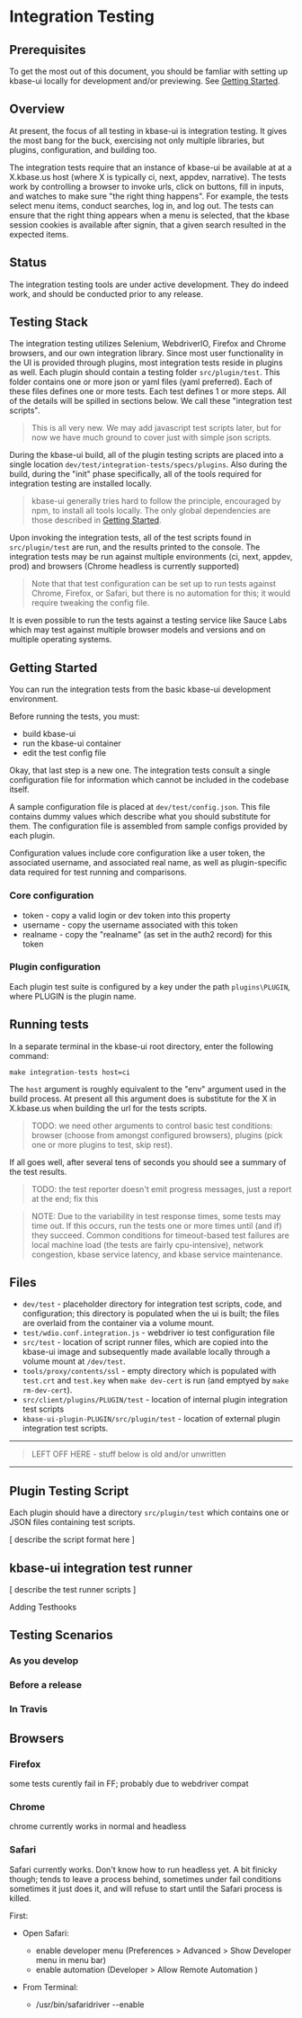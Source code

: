 # Integration Testing

## Prerequisites

To get the most out of this document, you should be famliar with setting up kbase-ui locally for development and/or previewing. See [Getting Started](../dev/getting-started.md).

## Overview

At present, the focus of all testing in kbase-ui is integration testing. It gives the most bang for the buck, exercising not only multiple libraries, but plugins, configuration, and building too.

The integration tests require that an instance of kbase-ui be available at at a X.kbase.us host (where X is typically ci, next, appdev, narrative). The tests work by controlling a browser to invoke urls, click on buttons, fill in inputs, and watches to make sure "the right thing happens". For example, the tests select menu items, conduct searches, log in, and log out. The tests can ensure that the right thing appears when a menu is selected, that the kbase session cookies is available after signin, that a given search resulted in the expected items.

## Status

The integration testing tools are under active development. They do indeed work, and should be conducted prior to any release.

## Testing Stack

The integration testing utilizes Selenium, WebdriverIO, Firefox and Chrome browsers, and our own integration library. Since most user functionality in the UI is provided through plugins, most integration tests reside in plugins as well. Each plugin should contain a testing folder `src/plugin/test`. This folder contains one or more json or yaml files (yaml preferred). Each of these files defines one or more tests. Each test defines 1 or more steps. All of the details will be spilled in sections below. We call these "integration test scripts".

> This is all very new. We may add javascript test scripts later, but for now we have much ground to cover just with simple json scripts.

During the kbase-ui build, all of the plugin testing scripts are placed into a single location `dev/test/integration-tests/specs/plugins`. Also during the build, during the "init" phase specifically, all of the tools required for integration testing are installed locally.

> kbase-ui generally tries hard to follow the principle, encouraged by npm, to install all tools locally. The only global dependencies are those described in [Getting Started](../dev/getting-started.md).

Upon invoking the integration tests, all of the test scripts found in `src/plugin/test` are run, and the results printed to the console. The integration tests may be run against multiple environments (ci, next, appdev, prod) and browsers (Chrome headless is currently supported)

> Note that that test configuration can be set up to run tests against Chrome, Firefox, or Safari, but there is no automation for this; it would require tweaking the config file.

It is even possible to run the tests against a testing service like Sauce Labs which may test against multiple browser models and versions and on multiple operating systems.

## Getting Started

You can run the integration tests from the basic kbase-ui development environment.

Before running the tests, you must:

-   build kbase-ui
-   run the kbase-ui container
-   edit the test config file

Okay, that last step is a new one. The integration tests consult a single configuration file for information which cannot be included in the codebase itself.

A sample configuration file is placed at `dev/test/config.json`. This file contains dummy values which describe what you should substitute for them. The configuration file is assembled from sample configs provided by each plugin.

Configuration values include core configuration like a user token, the associated username, and associated real name, as well as plugin-specific data required for test running and comparisons.

### Core configuration

-   token - copy a valid login or dev token into this property
-   username - copy the username associated with this token
-   realname - copy the "realname" (as set in the auth2 record) for this token

### Plugin configuration

Each plugin test suite is configured by a key under the path `plugins\PLUGIN`, where PLUGIN is the plugin name.

## Running tests

In a separate terminal in the kbase-ui root directory, enter the following command:

```
make integration-tests host=ci
```

The `host` argument is roughly equivalent to the "env" argument used in the build process. At present all this argument does is substitute for the X in X.kbase.us when building the url for the tests scripts.

> TODO: we need other arguments to control basic test conditions: browser (choose from amongst configured browsers), plugins (pick one or more plugins to test, skip rest).

If all goes well, after several tens of seconds you should see a summary of the test results.

> TODO: the test reporter doesn't emit progress messages, just a report at the end; fix this

> NOTE: Due to the variability in test response times, some tests may time out. If this occurs, run the tests one or more times until (and if) they succeed. Common conditions for timeout-based test failures are local machine load (the tests are fairly cpu-intensive), network congestion, kbase service latency, and kbase service maintenance.

## Files

-   `dev/test` - placeholder directory for integration test scripts, code, and configuration; this directory is populated when the ui is built; the files are overlaid from the container via a volume mount.
-   `test/wdio.conf.integration.js` - webdriver io test configuration file
-   `src/test` - location of script runner files, which are copied into the kbase-ui image and subsequently made available locally through a volume mount at `/dev/test`.
-   `tools/proxy/contents/ssl` - empty directory which is populated with `test.crt` and `test.key` when `make dev-cert` is run (and emptyed by `make rm-dev-cert`).
-   `src/client/plugins/PLUGIN/test` - location of internal plugin integration test scripts
-   `kbase-ui-plugin-PLUGIN/src/plugin/test` - location of external plugin integration test scripts.

---

> LEFT OFF HERE - stuff below is old and/or unwritten

---

## Plugin Testing Script

Each plugin should have a directory `src/plugin/test` which contains one or JSON files containing test scripts.

[ describe the script format here ]

## kbase-ui integration test runner

[ describe the test runner scripts ]

Adding Testhooks

## Testing Scenarios

### As you develop

### Before a release

### In Travis

## Browsers

### Firefox

some tests curently fail in FF; probably due to webdriver compat

### Chrome

chrome currently works in normal and headless

### Safari

Safari currently works. Don't know how to run headless yet. A bit finicky though; tends to leave a process behind, sometimes under fail conditions sometimes it just does it, and will refuse to start until the Safari process is killed.

First:

-   Open Safari:

    -   enable developer menu (Preferences > Advanced > Show Developer menu in menu bar)
    -   enable automation (Developer > Allow Remote Automation )

-   From Terminal:

    -   /usr/bin/safaridriver --enable

    ​

